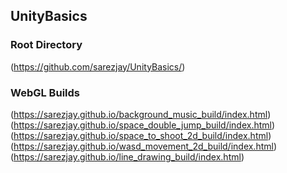 ## UnityBasics

### Root Directory
(https://github.com/sarezjay/UnityBasics/)

### WebGL Builds
(https://sarezjay.github.io/background_music_build/index.html)
(https://sarezjay.github.io/space_double_jump_build/index.html)
(https://sarezjay.github.io/space_to_shoot_2d_build/index.html)
(https://sarezjay.github.io/wasd_movement_2d_build/index.html)
(https://sarezjay.github.io/line_drawing_build/index.html)
